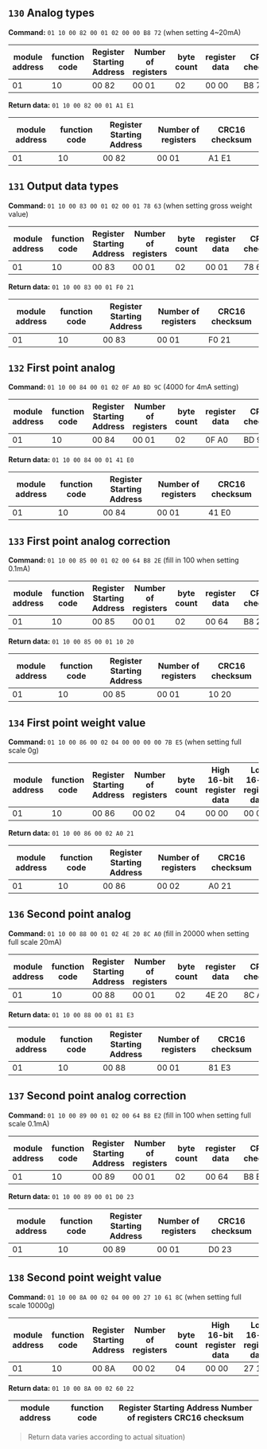 ## `130` Analog types 

**Command:** `01 10 00 82 00 01 02 00 00 B8 72` (when setting 4\~20mA)

| module address | function code | Register Starting Address      | Number of registers      | byte count | register data      | CRC16 checksum      |
|----------------|---------------|--------------------------------|--------------------------|------------|--------------------|---------------------|
| 01             | 10            | 00                         82  | 00                   01  | 02         | 00             00  | B8              72  |

**Return data:** `01 10 00 82 00 01 A1 E1`

| module address | function code | Register Starting Address      | Number of registers      | CRC16 checksum      |
|----------------|---------------|--------------------------------|--------------------------|---------------------|
| 01             | 10            | 00                         82  | 00                   01  | A1              E1  |

## `131` Output data types 

**Command:** `01 10 00 83 00 01 02 00 01 78 63` (when setting gross weight value)

| module address | function code | Register Starting Address      | Number of registers      | byte count | register data      | CRC16 checksum      |
|----------------|---------------|--------------------------------|--------------------------|------------|--------------------|---------------------|
| 01             | 10            | 00                         83  | 00                   01  | 02         | 00             01  | 78              63  |

**Return data:** `01 10 00 83 00 01 F0 21`

| module address | function code | Register Starting Address      | Number of registers      | CRC16 checksum      |
|----------------|---------------|--------------------------------|--------------------------|---------------------|
| 01             | 10            | 00                         83  | 00                   01  | F0              21  |

## `132` First point analog 

**Command:** `01 10 00 84 00 01 02 0F A0 BD 9C` (4000 for 4mA setting)

| module address | function code | Register Starting Address      | Number of registers      | byte count | register data      | CRC16 checksum      |
|----------------|---------------|--------------------------------|--------------------------|------------|--------------------|---------------------|
| 01             | 10            | 00                         84  | 00                   01  | 02         | 0F             A0  | BD              9C  |

**Return data:** `01 10 00 84 00 01 41 E0`

| module address | function code | Register Starting Address      | Number of registers      | CRC16 checksum      |
|----------------|---------------|--------------------------------|--------------------------|---------------------|
| 01             | 10            | 00                         84  | 00                   01  | 41              E0  |

## `133` First point analog correction 

**Command:** `01 10 00 85 00 01 02 00 64 B8 2E` (fill in 100 when
setting 0.1mA)

| module address | function code | Register Starting Address      | Number of registers      | byte count | register data      | CRC16 checksum      |
|----------------|---------------|--------------------------------|--------------------------|------------|--------------------|---------------------|
| 01             | 10            | 00                         85  | 00                   01  | 02         | 00             64  | B8              2E  |

**Return data:** `01 10 00 85 00 01 10 20`

| module address | function code | Register Starting Address      | Number of registers      | CRC16 checksum      |
|----------------|---------------|--------------------------------|--------------------------|---------------------|
| 01             | 10            | 00                         85  | 00                   01  | 10              20  |

## `134` First point weight value 

**Command:** `01 10 00 86 00 02 04 00 00 00 00 7B E5` (when setting full scale 0g)

| module address | function code | Register Starting Address      | Number of registers      | byte count | High 16-bit register data      | Low 16-bit register data     | CRC16 checksum      |
|----------------|---------------|--------------------------------|--------------------------|------------|--------------------------------|------------------------------|---------------------|
| 01             | 10            | 00                         86  | 00                   02  | 04         | 00                         00  | 00                       00  | 7B              E5  |

**Return data:** `01 10 00 86 00 02 A0 21`

| module address | function code | Register Starting Address      | Number of registers      | CRC16 checksum      |
|----------------|---------------|--------------------------------|--------------------------|---------------------|
| 01             | 10            | 00                         86  | 00                   02  | A0              21  |

## `136` Second point analog 

**Command:** `01 10 00 88 00 01 02 4E 20 8C A0` (fill in 20000 when setting full scale 20mA)

| module address | function code | Register Starting Address      | Number of registers      | byte count | register data      | CRC16 checksum      |
|----------------|---------------|--------------------------------|--------------------------|------------|--------------------|---------------------|
| 01             | 10            | 00                         88  | 00                   01  | 02         | 4E             20  | 8C              A0  |

**Return data:** `01 10 00 88 00 01 81 E3`

| module address | function code | Register Starting Address      | Number of registers      | CRC16 checksum      |
|----------------|---------------|--------------------------------|--------------------------|---------------------|
| 01             | 10            | 00                         88  | 00                   01  | 81              E3  |

## `137` Second point analog correction 

**Command:** `01 10 00 89 00 01 02 00 64 B8 E2` (fill in 100 when setting full scale 0.1mA)

| module address | function code | Register Starting Address      | Number of registers      | byte count | register data      | CRC16 checksum      |
|----------------|---------------|--------------------------------|--------------------------|------------|--------------------|---------------------|
| 01             | 10            | 00                         89  | 00                   01  | 02         | 00             64  | B8              E2  |

**Return data:** `01 10 00 89 00 01 D0 23`

| module address | function code | Register Starting Address      | Number of registers      | CRC16 checksum      |
|----------------|---------------|--------------------------------|--------------------------|---------------------|
| 01             | 10            | 00                         89  | 00                   01  | D0              23  |

## `138` Second point weight value 

**Command:** `01 10 00 8A 00 02 04 00 00 27 10 61 8C` (when setting full scale 10000g)

| module address | function code | Register Starting Address      | Number of registers      | byte count | High 16-bit register data      | Low 16-bit register data     | CRC16 checksum      |
|----------------|---------------|--------------------------------|--------------------------|------------|--------------------------------|------------------------------|---------------------|
| 01             | 10            | 00                         8A  | 00                   02  | 04         | 00                         00  | 27                       10  | 61              8C  |

**Return data:** `01 10 00 8A 00 02 60 22`

| module address | function code | Register Starting Address  Number of registers  CRC16 checksum 
|----------------|---------------|----------------------------------------------------------------
> Return data varies according to actual situation)
